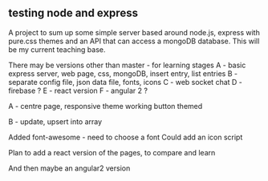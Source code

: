 ## testing node and express

A project to sum up some simple server based around node.js, express
with pure.css themes and an API that can access a mongoDB database. This will
be my current teaching base. 

There may be versions other than master - for learning stages
A - basic express server, web page, css, mongoDB, insert entry, list entries
B - separate config file, json data file, fonts, icons
C - web socket chat
D - firebase ?
E - react version
F - angular 2 ?

A - centre page, responsive
    theme working
    button themed

B - update, upsert into array

Added font-awesome - need to choose a font
Could add an icon script

Plan to add a react version of the pages, to compare and learn

And then maybe an angular2 version